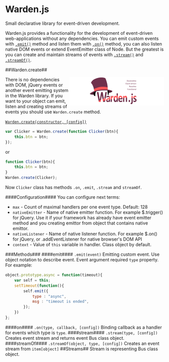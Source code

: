 Warden.js
=========

Small declarative library for event-driven development.

Warden.js provides a functionality for the development of event-driven web-applications without any dependencies. You can emit custom events with [`.emit()`](#emit) method and listen them with [`.on()`](#on) method, you can also listen native DOM events or extend EventEmitter class of Node. But the greatest is you can create and maintain streams of events with [`.stream()`](#stream) and [`.streamOf()`](#streamOf).

##Warden.create##

<img src="https://raw.githubusercontent.com/zefirka/Warden.js/master/src/warden.png" align="right" width="301px" style='z-index: 32323; position: relative;'/>

There is no dependencies with DOM, jQuery events or another event emitting system in the Warden library. If you want to your object can emit, listen and creating streams of events you should use <code>Warden.create</code> method.

[`Warden.create(constructor, [config])`](https://github.com/zefirka/Warden.js/blob/master/docs/EmitterDocs.md)
```js
var Clicker = Warden.create(function Clicker(btn){
	this.btn = btn;
});
```
or
```js
function Clicker(btn){
	this.btn = btn;
}
Warden.create(Clicker);
```
Now <code>Clicker</code> class has methods <code>.on</code>, <code>.emit</code>, <code>.stream</code> and `streamOf`. 

####Configuration####
You can configure next terms:
-  `max` - Count of maximal handlers per one event type. Default: 128
-  `nativeEmitter` - Name of native emitter function. For example $.trigger() for jQuery. Use it if your framework has already have event emitter method and you creating emittor from object that contains native emittor.
-  `nativeListener` - Name of native listener function. For example $.on() for jQuery, or .addEventListener for native browser's DOM API
-  `context` - Value of `this` variable in handler. Class object by default.

###Methods###
####emit####
`.emit(event)`
Emitting custom event. Use object notation to describe event. Event argument required `type` property. For example:
```js
object.prototype.async = function(timeout){
	var self = this;
	setTimeout(function(){
		self.emit({
			type : "async",
			msg : "timeout is ended",
		});
	})	
};
```
####on####
`.on(type, callback, [config])`
Binding callback as a handler for events which type is `type`.
####stream####
`.stream(type, [config])`
Creates event stream and returns event Bus class object. 
####streamOf####
`.streamOf(object, type, [config])`
Creates an event stream from `item[object]` 
##Streams##
Stream is representing Bus class object.